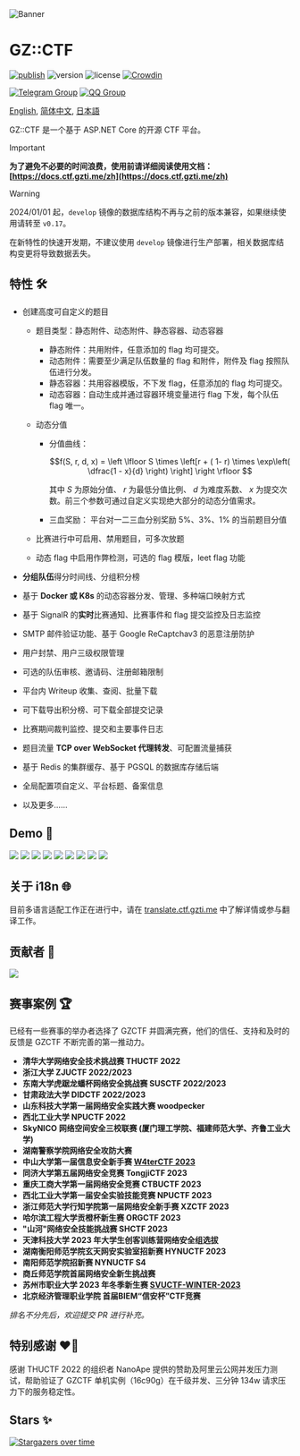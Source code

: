 <picture>
  <source media="(prefers-color-scheme: dark)" srcset="assets/banner.dark.svg">
  <img alt="Banner" src="assets/banner.light.svg">
</picture>

# GZ::CTF

[![publish](https://github.com/GZTimeWalker/GZCTF/actions/workflows/ci.yml/badge.svg)](https://github.com/GZTimeWalker/GZCTF/actions/workflows/ci.yml)
![version](https://img.shields.io/github/v/release/GZTimeWalker/GZCTF?include_prereleases&label=version)
![license](https://img.shields.io/github/license/GZTimeWalker/GZCTF?color=FF5531)
[![Crowdin](https://badges.crowdin.net/gzctf/localized.svg)](https://crowdin.com/project/gzctf)

[![Telegram Group](https://img.shields.io/endpoint?color=blue&url=https%3A%2F%2Ftg.sumanjay.workers.dev%2Fgzctf)](https://telegram.dog/gzctf)
[![QQ Group](https://img.shields.io/badge/QQ%20Group-903244818-blue)](https://jq.qq.com/?_wv=1027&k=muSqhF9x)

[English](./README.md), [简体中文](./README.zh.md), [日本語](./README.ja.md)

GZ::CTF 是一个基于 ASP.NET Core 的开源 CTF 平台。

> [!IMPORTANT]
> **为了避免不必要的时间浪费，使用前请详细阅读使用文档：[https://docs.ctf.gzti.me/zh](https://docs.ctf.gzti.me/zh)**

> [!WARNING]
> 2024/01/01 起，`develop` 镜像的数据库结构不再与之前的版本兼容，如果继续使用请转至 `v0.17`。
>
> 在新特性的快速开发期，不建议使用 `develop` 镜像进行生产部署，相关数据库结构变更将导致数据丢失。

## 特性 🛠️

- 创建高度可自定义的题目

  - 题目类型：静态附件、动态附件、静态容器、动态容器
    - 静态附件：共用附件，任意添加的 flag 均可提交。
    - 动态附件：需要至少满足队伍数量的 flag 和附件，附件及 flag 按照队伍进行分发。
    - 静态容器：共用容器模版，不下发 flag，任意添加的 flag 均可提交。
    - 动态容器：自动生成并通过容器环境变量进行 flag 下发，每个队伍 flag 唯一。

  - 动态分值

    - 分值曲线：

      $$f(S, r, d, x) = \left \lfloor S \times \left[r  + ( 1- r) \times \exp\left( \dfrac{1 - x}{d} \right) \right] \right \rfloor $$

      其中 $S$ 为原始分值、 $r$ 为最低分值比例、 $d$ 为难度系数、 $x$ 为提交次数。前三个参数可通过自定义实现绝大部分的动态分值需求。

    - 三血奖励：
      平台对一二三血分别奖励 5%、3%、1% 的当前题目分值

  - 比赛进行中可启用、禁用题目，可多次放题
  - 动态 flag 中启用作弊检测，可选的 flag 模版，leet flag 功能

- **分组队伍**得分时间线、分组积分榜
- 基于 **Docker 或 K8s** 的动态容器分发、管理、多种端口映射方式
- 基于 SignalR 的**实时**比赛通知、比赛事件和 flag 提交监控及日志监控
- SMTP 邮件验证功能、基于 Google ReCaptchav3 的恶意注册防护
- 用户封禁、用户三级权限管理
- 可选的队伍审核、邀请码、注册邮箱限制
- 平台内 Writeup 收集、查阅、批量下载
- 可下载导出积分榜、可下载全部提交记录
- 比赛期间裁判监控、提交和主要事件日志
- 题目流量 **TCP over WebSocket 代理转发**、可配置流量捕获
- 基于 Redis 的集群缓存、基于 PGSQL 的数据库存储后端
- 全局配置项自定义、平台标题、备案信息
- 以及更多……

## Demo 🗿

![](assets/demo-1.png)
![](assets/demo-2.png)
![](assets/demo-3.png)
![](assets/demo-4.png)
![](assets/demo-5.png)
![](assets/demo-6.png)
![](assets/demo-7.png)
![](assets/demo-8.png)
![](assets/demo-9.png)

## 关于 i18n 🌐

目前多语言适配工作正在进行中，请在 [translate.ctf.gzti.me](https://translate.ctf.gzti.me) 中了解详情或参与翻译工作。

## 贡献者 👋

<a href="https://github.com/GZTimeWalker/GZCTF/graphs/contributors">
  <img src="https://contrib.rocks/image?repo=GZTimeWalker/GZCTF" />
</a>

## 赛事案例 🏆

已经有一些赛事的举办者选择了 GZCTF 并圆满完赛，他们的信任、支持和及时的反馈是 GZCTF 不断完善的第一推动力。

- **清华大学网络安全技术挑战赛 THUCTF 2022**
- **浙江大学 ZJUCTF 2022/2023**
- **东南大学虎踞龙蟠杯网络安全挑战赛 SUSCTF 2022/2023**
- **甘肃政法大学 DIDCTF 2022/2023**
- **山东科技大学第一届网络安全实践大赛 woodpecker**
- **西北工业大学 NPUCTF 2022**
- **SkyNICO 网络空间安全三校联赛 (厦门理工学院、福建师范大学、齐鲁工业大学)**
- **湖南警察学院网络安全攻防大赛**
- **中山大学第一届信息安全新手赛 [W4terCTF 2023](https://github.com/W4terDr0p/W4terCTF-2023)**
- **同济大学第五届网络安全竞赛 TongjiCTF 2023**
- **重庆工商大学第一届网络安全竞赛 CTBUCTF 2023**
- **西北工业大学第一届安全实验技能竞赛 NPUCTF 2023**
- **浙江师范大学行知学院第一届网络安全新手赛 XZCTF 2023**
- **哈尔滨工程大学贡橙杯新生赛 ORGCTF 2023**
- **"山河"网络安全技能挑战赛 SHCTF 2023**
- **天津科技大学 2023 年大学生创客训练营网络安全组选拔**
- **湖南衡阳师范学院玄天网安实验室招新赛 HYNUCTF 2023**
- **南阳师范学院招新赛 NYNUCTF S4**
- **商丘师范学院首届网络安全新生挑战赛**
- **苏州市职业大学 2023 年冬季新生赛 [SVUCTF-WINTER-2023](https://github.com/SVUCTF/SVUCTF-WINTER-2023)**
- **北京经济管理职业学院 首届BIEM“信安杯”CTF竞赛**

_排名不分先后，欢迎提交 PR 进行补充。_

## 特别感谢 ❤️‍🔥

感谢 THUCTF 2022 的组织者 NanoApe 提供的赞助及阿里云公网并发压力测试，帮助验证了 GZCTF 单机实例（16c90g）在千级并发、三分钟 134w 请求压力下的服务稳定性。

## Stars ✨

[![Stargazers over time](https://starchart.cc/GZTimeWalker/GZCTF.svg?variant=adaptive)](https://starchart.cc/GZTimeWalker/GZCTF)
